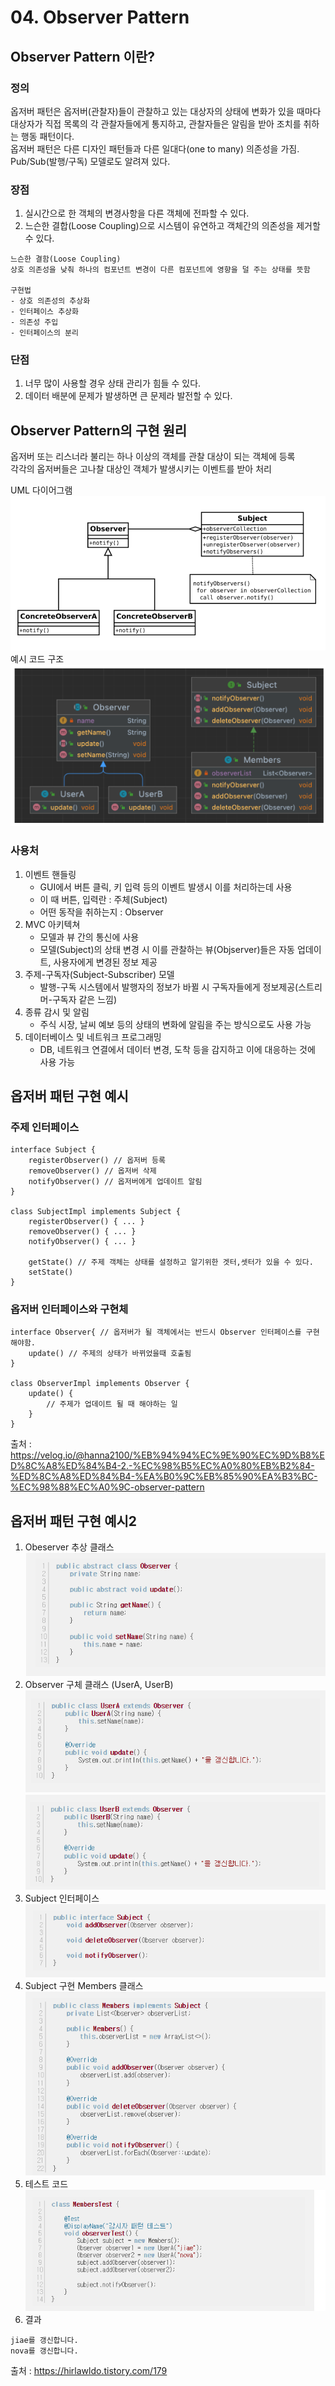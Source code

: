# 04. Observer Pattern

## Observer Pattern 이란?
### 정의
옵저버 패턴은 옵저버(관찰자)들이 관찰하고 있는 대상자의 상태에 변화가 있을 때마다 대상자가 직접 목록의 각 관찰자들에게 통지하고, 관찰자들은 알림을 받아 조치를 취하는 행동 패턴이다.    
옵저버 패턴은 다른 디자인 패턴들과 다른 일대다(one to many) 의존성을 가짐.  
Pub/Sub(발행/구독) 모델로도 알려져 있다.

### 장점 
1. 실시간으로 한 객체의 변경사항을 다른 객체에 전파할 수 있다.
2. 느슨한 결합(Loose Coupling)으로 시스템이 유연하고 객체간의 의존성을 제거할 수 있다.
```
느슨한 결함(Loose Coupling)
상호 의존성을 낮춰 하나의 컴포넌트 변경이 다른 컴포넌트에 영향을 덜 주는 상태를 뜻함

구현법
- 상호 의존성의 추상화
- 인터페이스 추상화
- 의존성 주입
- 인터페이스의 분리
```
### 단점
1. 너무 많이 사용할 경우 상태 관리가 힘들 수 있다.
2. 데이터 배분에 문제가 발생하면 큰 문제라 발전할 수 있다.

## Observer Pattern의 구현 원리
옵저버 또는 리스너라 불리는 하나 이상의 객체를 관찰 대상이 되는 객체에 등록   
각각의 옵저버들은 고나찰 대상인 객체가 발생시키는 이벤트를 받아 처리

UML 다이어그램  
![UML_다이어그램](images/UML_다이어그램.png)
예시 코드 구조  
![옵저버패턴예시코드구조](images/옵저버패턴예시코드구조.png)

### 사용처
1. 이벤트 핸들링
    - GUI에서 버튼 클릭, 키 입력 등의 이벤트 발생시 이를 처리하는데 사용 
    - 이 때 버튼, 입력란 : 주체(Subject)
    - 어떤 동작을 취하는지 : Observer
2. MVC 아키텍쳐
    - 모델과 뷰 간의 통신에 사용
    - 모델(Subject)의 상태 변경 시 이를 관찰하는 뷰(Objserver)들은 자동 업데이트, 사용자에게 변경된 정보 제공
3. 주제-구독자(Subject-Subscriber) 모델
    - 발행-구독 시스템에서 발행자의 정보가 바뀔 시 구독자들에게 정보제공(스트리머-구독자 같은 느낌)
4. 종류 감시 및 알림   
    - 주식 시장, 날씨 예보 등의 상태의 변화에 알림을 주는 방식으로도 사용 가능    
5. 데이터베이스 및 네트워크 프로그래밍
    - DB, 네트워크 연결에서 데이터 변경, 도착 등을 감지하고 이에 대응하는 것에 사용 가능    

## 옵저버 패턴 구현 예시
### 주제 인터페이스
```
interface Subject {
	registerObserver() // 옵저버 등록
	removeObserver() // 옵저버 삭제
	notifyObserver() // 옵저버에게 업데이트 알림
}

class SubjectImpl implements Subject {
	registerObserver() { ... }
	removeObserver() { ... }
	notifyObserver() { ... }

	getState() // 주제 객체는 상태를 설정하고 알기위한 겟터,셋터가 있을 수 있다.
	setState()
}
```
### 옵저버 인터페이스와 구현체
```
interface Observer{ // 옵저버가 될 객체에서는 반드시 Observer 인터페이스를 구현해야함.
	update() // 주제의 상태가 바뀌었을때 호출됨
}

class ObserverImpl implements Observer {
	update() { 
		// 주제가 업데이트 될 때 해야하는 일
	}
}
```

출처 : https://velog.io/@hanna2100/%EB%94%94%EC%9E%90%EC%9D%B8%ED%8C%A8%ED%84%B4-2.-%EC%98%B5%EC%A0%80%EB%B2%84-%ED%8C%A8%ED%84%B4-%EA%B0%9C%EB%85%90%EA%B3%BC-%EC%98%88%EC%A0%9C-observer-pattern
## 옵저버 패턴 구현 예시2
1. Obeserver 추상 클래스  
![옵저버추상클래스](images/옵저버추상클래스.png)
2. Observer 구체 클래스 (UserA, UserB)  
![UserA](images/UserA.png)
![UserB](images/UserB.png)
3. Subject 인터페이스  
![Subject 인터페이스](images/Subject.png)
4. Subject 구현 Members 클래스  
![Members 클래스](images/Members.png)
5. 테스트 코드  
![Test](images/test.png)
6. 결과
``` 
jiae를 갱신합니다.
nova를 갱신합니다.
```

출처 : https://hirlawldo.tistory.com/179